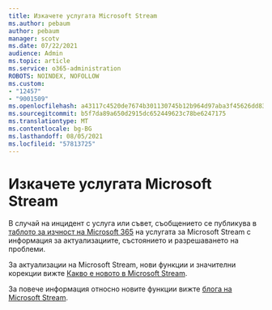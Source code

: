 ```yaml
---
title: Изкачете услугата Microsoft Stream
ms.author: pebaum
author: pebaum
manager: scotv
ms.date: 07/22/2021
audience: Admin
ms.topic: article
ms.service: o365-administration
ROBOTS: NOINDEX, NOFOLLOW
ms.custom:
- "12457"
- "9001509"
ms.openlocfilehash: a43117c4520de7674b301130745b12b964d97aba3f45626dd83517f8cbae592d
ms.sourcegitcommit: b5f7da89a650d2915dc652449623c78be6247175
ms.translationtype: MT
ms.contentlocale: bg-BG
ms.lasthandoff: 08/05/2021
ms.locfileid: "57813725"
---
```

# <a name="microsoft-stream-service-health"></a>Изкачете услугата Microsoft Stream

В случай на инцидент с услуга или съвет, съобщението се публикува в [таблото за изчност на Microsoft 365](https://admin.microsoft.com/AdminPortal/Home#/servicehealth) на услугата за Microsoft Stream с информация за актуализациите, състоянието и разрешаването на проблеми.

За актуализации на Microsoft Stream, нови функции и значителни корекции вижте [Какво е новото в Microsoft Stream](https://aka.ms/StreamNew).

За повече информация относно новите функции вижте [блога на Microsoft Stream](https://aka.ms/StreamBlog).

